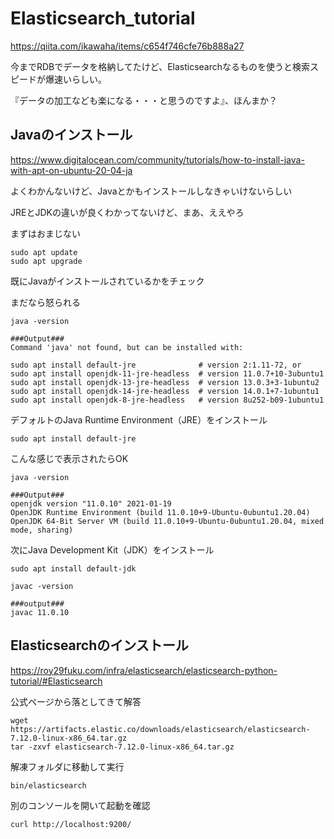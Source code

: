 # Elasticsearch_tutorial

https://qiita.com/ikawaha/items/c654f746cfe76b888a27

今までRDBでデータを格納してたけど、Elasticsearchなるものを使うと検索スピードが爆速いらしい。

『データの加工なども楽になる・・・と思うのですよ』、ほんまか？

## Javaのインストール

https://www.digitalocean.com/community/tutorials/how-to-install-java-with-apt-on-ubuntu-20-04-ja

よくわかんないけど、Javaとかもインストールしなきゃいけないらしい

JREとJDKの違いが良くわかってないけど、まあ、ええやろ



まずはおまじない

```
sudo apt update
sudo apt upgrade
```

既にJavaがインストールされているかをチェック

まだなら怒られる

```
java -version

###Output###
Command 'java' not found, but can be installed with:

sudo apt install default-jre              # version 2:1.11-72, or
sudo apt install openjdk-11-jre-headless  # version 11.0.7+10-3ubuntu1
sudo apt install openjdk-13-jre-headless  # version 13.0.3+3-1ubuntu2
sudo apt install openjdk-14-jre-headless  # version 14.0.1+7-1ubuntu1
sudo apt install openjdk-8-jre-headless   # version 8u252-b09-1ubuntu1
```

デフォルトのJava Runtime Environment（JRE）をインストール

```
sudo apt install default-jre
```

こんな感じで表示されたらOK

```
java -version

###Output###
openjdk version "11.0.10" 2021-01-19
OpenJDK Runtime Environment (build 11.0.10+9-Ubuntu-0ubuntu1.20.04)
OpenJDK 64-Bit Server VM (build 11.0.10+9-Ubuntu-0ubuntu1.20.04, mixed mode, sharing)
```

次にJava Development Kit（JDK）をインストール

```
sudo apt install default-jdk
```

```
javac -version

###output###
javac 11.0.10
```



## Elasticsearchのインストール

https://roy29fuku.com/infra/elasticsearch/elasticsearch-python-tutorial/#Elasticsearch

公式ページから落としてきて解答

```
wget https://artifacts.elastic.co/downloads/elasticsearch/elasticsearch-7.12.0-linux-x86_64.tar.gz
tar -zxvf elasticsearch-7.12.0-linux-x86_64.tar.gz
```

解凍フォルダに移動して実行

```
bin/elasticsearch
```

別のコンソールを開いて起動を確認

```
curl http://localhost:9200/
```

